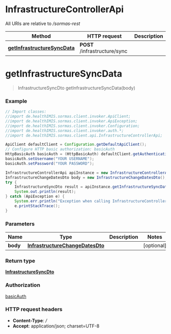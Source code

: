 # InfrastructureControllerApi

All URIs are relative to */sormas-rest*

Method | HTTP request | Description
------------- | ------------- | -------------
[**getInfrastructureSyncData**](InfrastructureControllerApi.md#getInfrastructureSyncData) | **POST** /infrastructure/sync | 

<a name="getInfrastructureSyncData"></a>
# **getInfrastructureSyncData**
> InfrastructureSyncDto getInfrastructureSyncData(body)



### Example
```java
// Import classes:
//import de.healthIMIS.sormas.client.invoker.ApiClient;
//import de.healthIMIS.sormas.client.invoker.ApiException;
//import de.healthIMIS.sormas.client.invoker.Configuration;
//import de.healthIMIS.sormas.client.invoker.auth.*;
//import de.healthIMIS.sormas.client.api.InfrastructureControllerApi;

ApiClient defaultClient = Configuration.getDefaultApiClient();
// Configure HTTP basic authorization: basicAuth
HttpBasicAuth basicAuth = (HttpBasicAuth) defaultClient.getAuthentication("basicAuth");
basicAuth.setUsername("YOUR USERNAME");
basicAuth.setPassword("YOUR PASSWORD");

InfrastructureControllerApi apiInstance = new InfrastructureControllerApi();
InfrastructureChangeDatesDto body = new InfrastructureChangeDatesDto(); // InfrastructureChangeDatesDto | 
try {
    InfrastructureSyncDto result = apiInstance.getInfrastructureSyncData(body);
    System.out.println(result);
} catch (ApiException e) {
    System.err.println("Exception when calling InfrastructureControllerApi#getInfrastructureSyncData");
    e.printStackTrace();
}
```

### Parameters

Name | Type | Description  | Notes
------------- | ------------- | ------------- | -------------
 **body** | [**InfrastructureChangeDatesDto**](InfrastructureChangeDatesDto.md)|  | [optional]

### Return type

[**InfrastructureSyncDto**](InfrastructureSyncDto.md)

### Authorization

[basicAuth](../README.md#basicAuth)

### HTTP request headers

 - **Content-Type**: */*
 - **Accept**: application/json; charset=UTF-8


